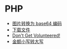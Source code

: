 # PHP

- [图片转换为 base64 编码](php/image2base64.php)
- [下载文件](php/download.php)
- [Don't Get Volunteered!](php/dont_get_volunteered.php)
- [金额小写转大写](php/amount_lower2upper.php)
